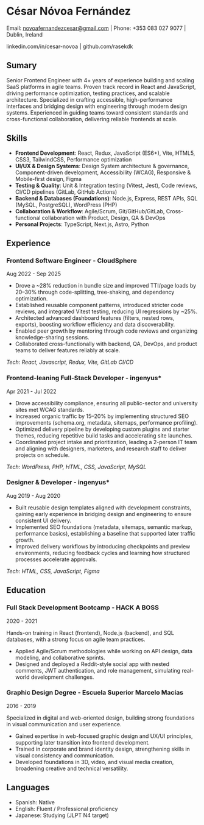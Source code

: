 # César Nóvoa Fernández

Email: novoafernandezcesar@gmail.com | Phone: +353 083 027 9077 | Dublin, Ireland

linkedin.com/in/cesar-novoa | github.com/rasekdk

## Sumary

Senior Frontend Engineer with 4+ years of experience building and scaling SaaS platforms in agile teams.
Proven track record in React and JavaScript, driving performance optimization, testing practices, and scalable architecture.
Specialized in crafting accessible, high-performance interfaces and bridging design with engineering through modern design systems.
Experienced in guiding teams toward consistent standards and cross-functional collaboration, delivering reliable frontends at scale.

## Skills

- **Frontend Development**: React, Redux, JavaScript (ES6+), Vite, HTML5, CSS3, TailwindCSS, Performance optimization
- **UI/UX & Design Systems**: Design System architecture & governance, Component-driven development, Accessibility (WCAG), Responsive & Mobile-first design, Figma
- **Testing & Quality**: Unit & Integration testing (Vitest, Jest), Code reviews, CI/CD pipelines (GitLab, GitHub Actions)
- **Backend & Databases (Foundations)**: Node.js, Express, REST APIs, SQL (MySQL, PostgreSQL), WordPress (PHP)
- **Collaboration & Workflow**: Agile/Scrum, Git/GitHub/GitLab, Cross-functional collaboration with Product, Design, QA & DevOps
- **Personal Projects**: TypeScript, Next.js, Astro, Python

## Experience

### Frontend Software Engineer - CloudSphere

Aug 2022 - Sep 2025

- Drove a ~28% reduction in bundle size and improved TTI/page loads by 20–30% through code-splitting, tree-shaking, and dependency optimization.
- Established reusable component patterns, introduced stricter code reviews, and integrated Vitest testing, reducing UI regressions by ~25%.
- Architected advanced dashboard features (filters, nested rows, exports), boosting workflow efficiency and data discoverability.
- Enabled peer growth by mentoring through code reviews and organizing knowledge-sharing sessions.
- Collaborated cross-functionally with backend, QA, DevOps, and product teams to deliver features reliably at scale.

_Tech: React, Javascript, Redux, Vite, GitLab CI/CD_

### Frontend-leaning Full-Stack Developer - ingenyus\*

Apr 2021 - Jul 2022

- Drove accessibility compliance, ensuring all public-sector and university sites met WCAG standards.
- Increased organic traffic by 15–20% by implementing structured SEO improvements (schema.org, metadata, sitemaps, performance profiling).
- Optimized delivery pipeline by developing custom plugins and starter themes, reducing repetitive build tasks and accelerating site launches.
- Coordinated project intake and prioritization, leading a 2-person IT team and aligning with designers, marketers, and research staff to deliver projects on schedule.

_Tech: WordPress, PHP, HTML, CSS, JavaScript, MySQL_

### Designer & Developer - ingenyus\*

Aug 2019 - Aug 2020

- Built reusable design templates aligned with development constraints, gaining early experience in bridging design and engineering to ensure consistent UI delivery.
- Implemented SEO foundations (metadata, sitemaps, semantic markup, performance basics), establishing a baseline that supported later traffic growth.
- Improved delivery workflows by introducing checkpoints and preview environments, reducing feedback cycles and learning how structured processes accelerate approvals.

_Tech: HTML, CSS, JavaScript, Figma_

## Education

### Full Stack Development Bootcamp - HACK A BOSS

2020 - 2021

Hands-on training in React (frontend), Node.js (backend), and SQL databases, with a strong focus on agile team practices.

- Applied Agile/Scrum methodologies while working on API design, data modeling, and collaborative sprints.
- Designed and deployed a Reddit-style social app with nested comments, JWT authentication, and role management, simulating real-world development challenges.

### Graphic Design Degree - Escuela Superior Marcelo Macías

2016 - 2019

Specialized in digital and web-oriented design, building strong foundations in visual communication and user experience.

- Gained expertise in web-focused graphic design and UX/UI principles, supporting later transition into frontend development.
- Trained in corporate and brand identity design, strengthening skills in visual consistency and communication.
- Developed foundations in 3D, video, and visual media creation, broadening creative and technical versatility.

## Languages

- Spanish: Native
- English: Fluent / Professional proficiency
- Japanese: Studying (JLPT N4 target)
